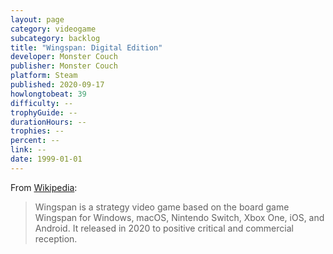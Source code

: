 ```yaml
---
layout: page
category: videogame
subcategory: backlog
title: "Wingspan: Digital Edition"
developer: Monster Couch
publisher: Monster Couch
platform: Steam
published: 2020-09-17
howlongtobeat: 39
difficulty: --
trophyGuide: --
durationHours: --
trophies: --
percent: --
link: --
date: 1999-01-01
---
```


From [Wikipedia](https://en.wikipedia.org/wiki/Wingspan_(video_game)):

> Wingspan is a strategy video game based on the board game Wingspan for Windows, macOS, Nintendo Switch, Xbox One, iOS, and Android. It released in 2020 to positive critical and commercial reception.
